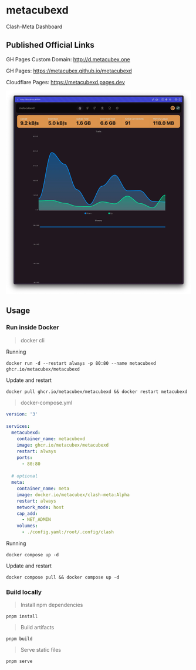 # metacubexd

Clash-Meta Dashboard

## Published Official Links

GH Pages Custom Domain: http://d.metacubex.one

GH Pages: https://metacubex.github.io/metacubexd

Cloudflare Pages: https://metacubexd.pages.dev

![preview](docs/preview.webp)

## Usage

### Run inside Docker

> docker cli

Running

```shell
docker run -d --restart always -p 80:80 --name metacubexd ghcr.io/metacubex/metacubexd
```

Update and restart

```shell
docker pull ghcr.io/metacubex/metacubexd && docker restart metacubexd
```

> docker-compose.yml

```yaml
version: '3'

services:
  metacubexd:
    container_name: metacubexd
    image: ghcr.io/metacubex/metacubexd
    restart: always
    ports:
      - 80:80

  # optional
  meta:
    container_name: meta
    image: docker.io/metacubex/clash-meta:Alpha
    restart: always
    network_mode: host
    cap_add:
      - NET_ADMIN
    volumes:
      - ./config.yaml:/root/.config/clash
```

Running

```shell
docker compose up -d
```

Update and restart

```shell
docker compose pull && docker compose up -d
```

### Build locally

> Install npm dependencies

```shell
pnpm install
```

> Build artifacts

```shell
pnpm build
```

> Serve static files

```shell
pnpm serve
```
